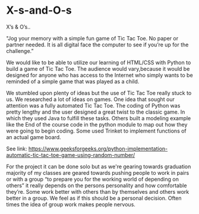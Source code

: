 # X-s-and-O-s
X’s & O’s..

"Jog your memory with a simple fun game of Tic Tac Toe. No paper or partner needed. It is all digital face the computer to see if you’re up for the challenge.”

We would like to be able to utilize our learning of HTML/CSS with Python to build a game of Tic Tac Toe. The audience would vary,because it would be designed for anyone who has access to the Internet who simply wants to be reminded of a simple game that was played as a child.

We stumbled upon plenty of ideas but the use of Tic Tac Toe really stuck to us. We researched a lot of ideas on games. One idea that sought our attention was a fully automated Tic Tac Toe. The coding of Python was pretty lengthy and the user designed a great twist to the classic game. In which they used Java to fulfill these tasks. Others built a modeling example like the End of the course code in the python module to map out how they were going to begin coding. Some used Trinket to implement functions of an actual game board.

See link: https://www.geeksforgeeks.org/python-implementation-automatic-tic-tac-toe-game-using-random-number/

For the project it can be done solo but as we're gearing towards graduation majority of my classes are geared towards pushing people to work in pairs or with a group “to prepare you for the working world of depending on others” it really depends on the persons personality and how comfortable they’re. Some work better with others than by themselves and others work better in a group. We feel as if this should be a personal decision. Often times the idea of group work makes people nervous.
